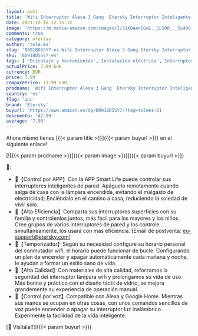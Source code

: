 ```yaml
---
layout: post
title: 'Wifi Interruptor Alexa 3 Gang  Etersky Interruptor Inteligente Compatible con Alexa y Google Home  Interruptor Pared Luz Control APP  Smart Life Interruptor Tactil con Temporizador NEUTRO REQUERIDO'
date: 2021-12-16 12:15:12
image: 'https://m.media-amazon.com/images/I/31XQAanCGeL._SL500_._SL400_.jpg'
comments: true
category: ofertas
author: 'tole.es'
slug: 'B091BD5SY7-es Wifi Interruptor Alexa 3 Gang Etersky Interruptor...'
sku: 'B091BD5SY7-es'
tags: [ 'Bricolaje y herramientas','Instalación eléctrica','Interruptores y reguladores de luz','Reguladores de intensidad','alexa','etersky','google','home', ]
actualPrice: 7.99 EUR
currency: EUR
price: 7.99
comparePrice: 13.99 EUR
prodname: 'Wifi Interruptor Alexa 3 Gang  Etersky Interruptor Inteligente Compatible con Alexa y Google Home  Interruptor Pared Luz Control APP  Smart Life Interruptor Tactil con Temporizador NEUTRO REQUERIDO'
country: 'es'
flag: '🇪🇸'
brand: 'Etersky'
buyurl: 'https://www.amazon.es/dp/B091BD5SY7/?tag=tolees-21'
descuento: '42.89'
average: '7.99'
---
```


Ahora mismo tienes [{{< param title >}}]({{< param buyurl >}}) en el siguiente enlace!

[![{{< param prodname >}}]({{< param image >}})]({{< param buyurl >}})

🔎:

- 🔼【Control por APP】Con la APP Smart Life puede controlar sus interruptores inteligentes de pared. Apáguelo remotamente cuando salga de casa con la lámpara encendida, evitando el malgasto de electricidad; Enciéndalo en el camino a casa, reduciendo la soledad de vivir solo.
- 🔼【Alta Eficiencia】Comparta sus interruptores superficies con su familia y contrólenlos juntos, más fácil para los mayores y los niños. Cree grupos de varios interruptores de pared y los controle simultáneamente, los usará con más eficiencia. [Email de postventa: eu-support@etersky.com]
- 🔼【Temporizador】Según su necesidad configure su horario personal del conmutador wifi, el horario puede funcionar de bucle. Configurando un plan de encender y apagar automáticamente cada mañana y noche, le ayudan a formar un estilo sano de vida.
- 🔼【Alta Calidad】Con materiales de alta calidad, reforzamos la seguridad del interruptor lámpara wifi y prolongamos su vida de uso. Más bonito y práctico con el diseño táctil de vidrio, se mejora grandemente su experiencia de operación manual.
- 🔼【Control por voz】Compatible con Alexa y Google Home. Mientras sus manos se ocupan en otras cosas, con unos comandos sencillos de voz puede encender o apagar su interruptor luz inalámbrico. Experimente la facilidad de la vida inteligente.

[🛒 Visítala!!!]({{< param buyurl >}})
